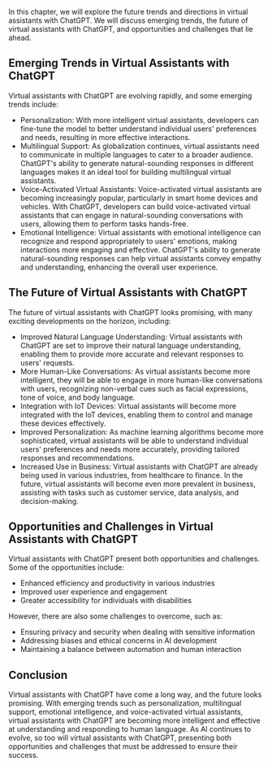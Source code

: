 

In this chapter, we will explore the future trends and directions in virtual assistants with ChatGPT. We will discuss emerging trends, the future of virtual assistants with ChatGPT, and opportunities and challenges that lie ahead.

Emerging Trends in Virtual Assistants with ChatGPT
--------------------------------------------------

Virtual assistants with ChatGPT are evolving rapidly, and some emerging trends include:

* Personalization: With more intelligent virtual assistants, developers can fine-tune the model to better understand individual users' preferences and needs, resulting in more effective interactions.
* Multilingual Support: As globalization continues, virtual assistants need to communicate in multiple languages to cater to a broader audience. ChatGPT's ability to generate natural-sounding responses in different languages makes it an ideal tool for building multilingual virtual assistants.
* Voice-Activated Virtual Assistants: Voice-activated virtual assistants are becoming increasingly popular, particularly in smart home devices and vehicles. With ChatGPT, developers can build voice-activated virtual assistants that can engage in natural-sounding conversations with users, allowing them to perform tasks hands-free.
* Emotional Intelligence: Virtual assistants with emotional intelligence can recognize and respond appropriately to users' emotions, making interactions more engaging and effective. ChatGPT's ability to generate natural-sounding responses can help virtual assistants convey empathy and understanding, enhancing the overall user experience.

The Future of Virtual Assistants with ChatGPT
---------------------------------------------

The future of virtual assistants with ChatGPT looks promising, with many exciting developments on the horizon, including:

* Improved Natural Language Understanding: Virtual assistants with ChatGPT are set to improve their natural language understanding, enabling them to provide more accurate and relevant responses to users' requests.
* More Human-Like Conversations: As virtual assistants become more intelligent, they will be able to engage in more human-like conversations with users, recognizing non-verbal cues such as facial expressions, tone of voice, and body language.
* Integration with IoT Devices: Virtual assistants will become more integrated with the IoT devices, enabling them to control and manage these devices effectively.
* Improved Personalization: As machine learning algorithms become more sophisticated, virtual assistants will be able to understand individual users' preferences and needs more accurately, providing tailored responses and recommendations.
* Increased Use in Business: Virtual assistants with ChatGPT are already being used in various industries, from healthcare to finance. In the future, virtual assistants will become even more prevalent in business, assisting with tasks such as customer service, data analysis, and decision-making.

Opportunities and Challenges in Virtual Assistants with ChatGPT
---------------------------------------------------------------

Virtual assistants with ChatGPT present both opportunities and challenges. Some of the opportunities include:

* Enhanced efficiency and productivity in various industries
* Improved user experience and engagement
* Greater accessibility for individuals with disabilities

However, there are also some challenges to overcome, such as:

* Ensuring privacy and security when dealing with sensitive information
* Addressing biases and ethical concerns in AI development
* Maintaining a balance between automation and human interaction

Conclusion
----------

Virtual assistants with ChatGPT have come a long way, and the future looks promising. With emerging trends such as personalization, multilingual support, emotional intelligence, and voice-activated virtual assistants, virtual assistants with ChatGPT are becoming more intelligent and effective at understanding and responding to human language. As AI continues to evolve, so too will virtual assistants with ChatGPT, presenting both opportunities and challenges that must be addressed to ensure their success.
